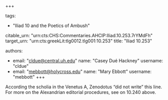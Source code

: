 +++

tags:
- "Iliad 10 and the Poetics of Ambush"

citable_urn: "urn:cts:CHS:Commentaries.AHCIP:Iliad.10.253.7rYMdFh"
target_urn: "urn:cts:greekLit:tlg0012.tlg001:10.253"
title: "Iliad 10.253"

authors:
- email: "cldue@central.uh.edu"
  name: "Casey Dué Hackney"
  username: "cldue"
- email: "mebbott@holycross.edu"
  name: "Mary Ebbott"
  username: "mebbott"
+++

<p>According the scholia in the Venetus A, Zenodotus “did not write” this line. For more on the Alexandrian editorial procedures, see on 10.240 above. </p>